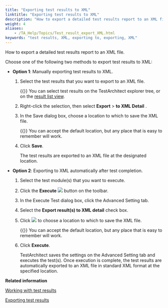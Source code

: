 ```yaml
--- 
title: "Exporting test results to XML"
linktitle: "Exporting test results to XML"
description: "How to export a detailed test results report to an XML file."
weight: 4
aliases: 
    - /TA_Help/Topics/Test_result_export_XML.html
keywords: "test results, XML, exporting to, exporting, XML"
---
```


How to export a detailed test results report to an XML file.

Choose one of the following two methods to export test results to XML:

-   **Option 1**: Manually exporting test results to XML.

    1.  Select the test results that you want to export to an XML file.

        {{<tip>}} You can select test results on the TestArchitect explorer tree, or on the [result list view](/user-guide/projects-and-project-items/project-items/list-view/result-list-view/).

    2.  Right-click the selection, then select **Export** \> **to XML Detail** .

    3.  In the Save dialog box, choose a location to which to save the XML file.

        {{<tip>}} You can accept the default location, but any place that is easy to remember will work.

    4.  Click **Save**.

        The test results are exported to an XML file at the designated location.

-   **Option 2**: Exporting to XML automatically after test completion.

    1.  Select the test module\(s\) that you want to execute.

    2.  Click the **Execute** ![](/images/TA_Help/Images/btn.TAC_toolbar.Execute.png) button on the toolbar.

    3.  In the Execute Test dialog box, click the Advanced Setting tab.

    4.  Select the **Export result\(s\) to XML detail** check box.

    5.  Click ![](/images/TA_Help/Images/btn.browse-ellipsis.01.png) to choose a location to which to save the XML file.

        {{<tip>}} You can accept the default location, but any place that is easy to remember will work.

    6.  Click **Execute**.

        TestArchitect saves the settings on the Advanced Setting tab and executes the test\(s\). Once execution is complete, the test results are automatically exported to an XML file in standard XML format at the specified location.





**Related information**  


[Working with test results](/user-guide/working-with-test-results/)

[Exporting test results](/user-guide/working-with-test-results/exporting-test-results/)


